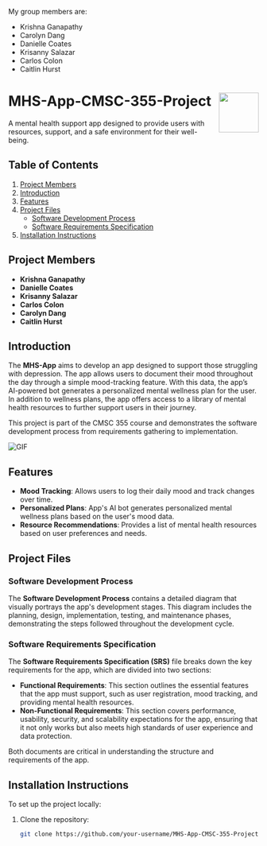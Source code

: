 My group members are:
- Krishna Ganapathy
- Carolyn Dang
- Danielle Coates
- Krisanny Salazar
- Carlos Colon
- Caitlin Hurst

# MHS-App-CMSC-355-Project <img src="https://www.dubaicosmeticsurgery.com/wp-content/uploads/2023/06/mental.png" width="80" align="right"/>

A mental health support app designed to provide users with resources, support, and a safe environment for their well-being.

## Table of Contents
1. [Project Members](#project-members)
2. [Introduction](#introduction)
3. [Features](#features)
4. [Project Files](#project-files)
   - [Software Development Process](#software-development-process)
   - [Software Requirements Specification](#software-requirements-specification)
5. [Installation Instructions](#installation-instructions)

## Project Members

- **Krishna Ganapathy** 
- **Danielle Coates** 
- **Krisanny Salazar** 
- **Carlos Colon** 
- **Carolyn Dang**
- **Caitlin Hurst** 

## Introduction

The **MHS-App** aims to develop an app designed to support those struggling with depression. The app allows users to document their mood throughout the day through a simple mood-tracking feature. With this data, the app’s AI-powered bot generates a personalized mental wellness plan for the user. In addition to wellness plans, the app offers access to a library of mental health resources to further support users in their journey.

This project is part of the CMSC 355 course and demonstrates the software development process from requirements gathering to implementation.

![GIF](https://media-assets-cdn.zenduty.com/blogscontent/2023/01/mental-health.gif)

## Features

- **Mood Tracking**: Allows users to log their daily mood and track changes over time.
- **Personalized Plans**: App's AI bot generates personalized mental wellness plans based on the user's mood data.
- **Resource Recommendations**: Provides a list of mental health resources based on user preferences and needs.

## Project Files

### Software Development Process

The **Software Development Process** contains a detailed diagram that visually portrays the app's development stages. This diagram includes the planning, design, implementation, testing, and maintenance phases, demonstrating the steps followed throughout the development cycle.

### Software Requirements Specification

The **Software Requirements Specification (SRS)** file breaks down the key requirements for the app, which are divided into two sections:

- **Functional Requirements**: This section outlines the essential features that the app must support, such as user registration, mood tracking, and providing mental health resources.
- **Non-Functional Requirements**: This section covers performance, usability, security, and scalability expectations for the app, ensuring that it not only works but also meets high standards of user experience and data protection.

Both documents are critical in understanding the structure and requirements of the app.

## Installation Instructions

To set up the project locally:

1. Clone the repository:
   ```bash
   git clone https://github.com/your-username/MHS-App-CMSC-355-Project.git
